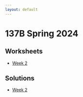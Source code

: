 ```yaml
---
layout: default
---
```

# 137B Spring 2024
## Worksheets
* [Week 2](https://jacoberl.github.io/assets/137b-F24/week-2-worksheet.pdf)

## Solutions
* [Week 2](https://jacoberl.github.io/assets/137b-F24/week-2-worksheet-solutions.pdf)
